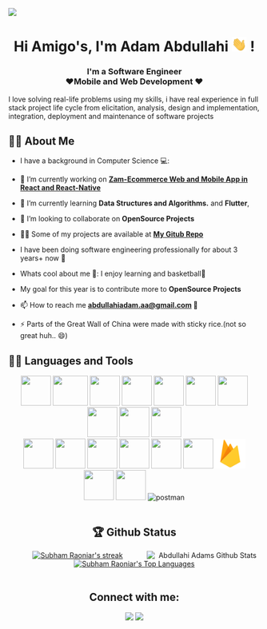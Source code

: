 ![](https://raw.githubusercontent.com/halfrost/halfrost/master/icons/header_.png)

<h1 align="center"> Hi Amigo's,  I'm Adam Abdullahi <img src="https://raw.githubusercontent.com/ABSphreak/ABSphreak/master/gifs/Hi.gif" width="30px"> ! </h1>

<h3 align="center">I'm a Software Engineer<br> ❤Mobile and Web Development ❤</h3>

I love solving real-life problems using my skills, i have real experience in full stack project life cycle from elicitation, analysis, design and implementation, integration, deployment and maintenance of software projects

## 🙋‍♂️ About Me

- I have a background in Computer Science 💻:

- 🔭 I’m currently working on **[Zam-Ecommerce Web and Mobile App in React and React-Native](git@github.com:ItztrippleA/Zam-Ecormerce-App.git)**

- 🌱 I’m currently learning **Data Structures and Algorithms.** and **Flutter**,

- 👯 I’m looking to collaborate on **OpenSource Projects**

- 👨‍💻 Some of my projects are available at **[My Gitub Repo](https://github.com/ItztrippleA?tab=repositories)**

- I have been doing software engineering professionally for about 3 years+ now 🚀

- Whats cool about me 🤔: I enjoy learning and basketball🤗

- My goal for this year is to contribute more to **OpenSource Projects**

- 📫 How to reach me **abdullahiadam.aa@gmail.com 📨**

- ⚡ Parts of the Great Wall of China were made with sticky rice.(not so great huh.. 😄)

## 👨‍💻 Languages and Tools

<div align="center">

<img src="https://github.com/Subhampreet/Subhampreet/blob/master/logos/JS.png?raw=true" height="60" width="60"/>
<img src="https://github.com/Subhampreet/Subhampreet/blob/master/logos/react.png?raw=true" height="60" width="70"/>
<img src="https://img.icons8.com/color/48/000000/redux.png" height="60" width="60"/>
<img src="https://img.icons8.com/color/48/000000/nodejs.png" height="60" width="60"/>

<img src="https://img.icons8.com/color/48/000000/typescript.png" height="60" width="60"/>
<img src="https://github.com/Subhampreet/Subhampreet/blob/master/logos/next.png?raw=true" height="60" width="60"/>
<img src="https://img.icons8.com/color/48/000000/gatsbyjs.png" height="60" width="60"/>
<img src="https://img.icons8.com/color/48/000000/flutter.png" height="60" width="60"/>
<img src="https://github.com/Subhampreet/Subhampreet/blob/master/logos/css.png?raw=true" height="60" width="60">
<img src="https://github.com/Subhampreet/Subhampreet/blob/master/logos/html.png?raw=true" height="60" width="60">

<br>

<img src="https://github.com/Subhampreet/Subhampreet/blob/master/logos/vs.png?raw=true" height="60" width="60">
<img src="https://img.icons8.com/color/452/mongodb.png" height="60" width="60">
<img src="https://img.icons8.com/color/48/000000/graphql.png"height="60" width="60"/>
<img src="https://github.com/Subhampreet/Subhampreet/blob/master/logos/postgres.png?raw=true" height="60" width="60">
<img src="https://img.icons8.com/fluency/48/000000/docker.png" height="60" width="60"/>
<img src="https://github.com/Subhampreet/Subhampreet/blob/master/logos/git.png?raw=true" height="60" width="60">
<img height="60" src="https://raw.githubusercontent.com/github/explore/80688e429a7d4ef2fca1e82350fe8e3517d3494d/topics/firebase/firebase.png">
<img src="https://github.com/Subhampreet/Subhampreet/blob/master/logos/bootstrap.png?raw=true" height="60" width="60">
<img src="https://github.com/Subhampreet/Subhampreet/blob/master/logos/php.png?raw=true" height="60" width="60">
<img src="https://www.vectorlogo.zone/logos/getpostman/getpostman-icon.svg" alt="postman" width="60" height="60"/>

<br >
<br>

## 🏆 Github Status

<a href="https://github.com/ItztrippleA?tab=repositories">
<img alt="Abdullahi Adams Github Stats" src="https://github-readme-stats.vercel.app/api?username=itztrippleA&show_icons=true&count_private=true&theme=react&hide_border=true&bg_color=0D1117" width="45%" align="right"/>
</a>

<a href="https://github.com/ItztrippleA?tab=repositories">
 <img title="🔥 Get streak stats for your profile at git.io/streak-stats" alt="Subham Raoniar's streak" src="https://github-readme-streak-stats.herokuapp.com/?user=itztrippleA&theme=black-ice&hide_border=true&stroke=0000&background=060A0CD0" width="45%" /></a>

<a href="https://github.com/ItztrippleA?tab=repositories">
<img alt="Subham Raoniar's Top Languages" src="https://github-readme-stats.vercel.app/api/top-langs/?username=itztrippleA&langs_count=8&count_private=true&layout=compact&theme=react&hide_border=true&bg_color=0D1117" width="45%"/></a>

<br>
<br>

## Connect with me:

<p align="left">

<a href = "https://www.linkedin.com/in/abdullahi-adam/"><img src="https://img.icons8.com/fluent/48/000000/linkedin.png"/></a>
<a href = "https://www.instagram.com/itztripple_a/"><img src="https://img.icons8.com/fluent/48/000000/instagram-new.png"/></a>

</p>
